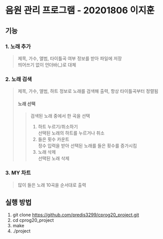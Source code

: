# 음원 관리 프로그램 - 20201806 이지훈
## 기능
### 1. 노래 추가
> 제목, 가수, 앨범, 타이틀곡 여부 정보를 받아 파일에 저장  
> 띄어쓰기 없이 언더바(\_)로 대체
### 2. 노래 검색
> 제목, 가수, 앨범, 하트 정보로 노래를 검색해 출력, 항상 타이틀곡부터 정렬됨
> #### 노래 선택
>> 검색된 노래 중에서 한 곡을 선택
>> 1. 하트 누르기/취소하기  
>> 선택된 노래의 하트를 누르거나 취소
>> 2. 들은 횟수 카운트  
>> 정수 입력을 받아 선택된 노래를 들은 횟수를 증가시킴
>> 3. 노래 삭제  
>> 선택된 노래 삭제
### 3. MY 차트
> 많이 들은 노래 10곡을 순서대로 출력

## 실행 방법
1. git clone https://github.com/predis3299/cprog20_project.git
2. cd cprog20_project
3. make
4. ./project
